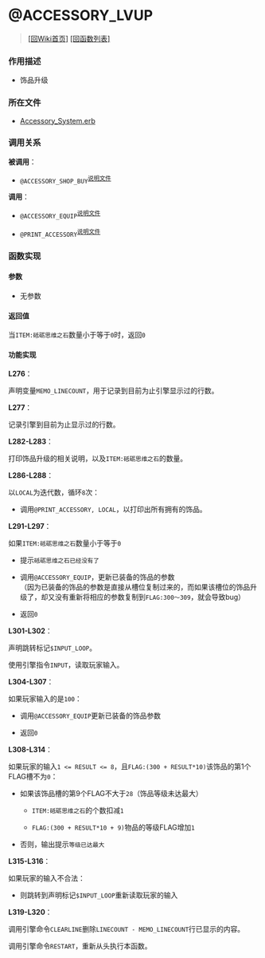 ﻿# @ACCESSORY_LVUP

> [\[回Wiki首页\]](/Wiki) [\[回函数列表\]](/Wiki/erasqn_wiki/function/README.md)

### 作用描述

+ 饰品升级

### 所在文件

+ [Accessory_System.erb](/ERB/SHOP/Accessory_System.erb#L275-L320)

### 调用关系

**被调用**：

+ `@ACCESSORY_SHOP_BUY`<sup>[说明文件](/Wiki/erasqn_wiki/function/a/accessory_shop_buy.md)</sup>

**调用**：

+ `@ACCESSORY_EQUIP`<sup>[说明文件](/Wiki/erasqn_wiki/function/a/accessory_equip.md)</sup>

+ `@PRINT_ACCESSORY`<sup>[说明文件](/Wiki/erasqn_wiki/function/p/print_accessory.md)</sup>

### 函数实现

#### 参数

+ 无参数

#### 返回值

当`ITEM:砥砺思维之石`数量小于等于`0`时，返回`0`

#### 功能实现

**L276**：

声明变量`MEMO_LINECOUNT`，用于记录到目前为止引擎显示过的行数。

**L277**：

记录引擎到目前为止显示过的行数。

**L282-L283**：

打印饰品升级的相关说明，以及`ITEM:砥砺思维之石`的数量。

**L286-L288**：

以`LOCAL`为迭代数，循环`8`次：

  + 调用`@PRINT_ACCESSORY, LOCAL`，以打印出所有拥有的饰品。

**L291-L297**：

如果`ITEM:砥砺思维之石`数量小于等于`0`

  + 提示`砥砺思维之石已经没有了`

  + 调用`@ACCESSORY_EQUIP`，更新已装备的饰品的参数<br/>（因为已装备的饰品的参数是直接从槽位复制过来的，而如果该槽位的饰品升级了，却又没有重新将相应的参数复制到`FLAG:300～309`，就会导致bug）

  + 返回`0`

**L301-L302**：

声明跳转标记`$INPUT_LOOP`。

使用引擎指令`INPUT`，读取玩家输入。

**L304-L307**：

如果玩家输入的是`100`：

  + 调用`@ACCESSORY_EQUIP`更新已装备的饰品参数

  + 返回`0`

**L308-L314**：

如果玩家的输入`1 <= RESULT <= 8`，且`FLAG:(300 + RESULT*10)`该饰品的第1个FLAG槽不为`0`：

  + 如果该饰品槽的第9个FLAG不大于`28`（饰品等级未达最大）

    + `ITEM:砥砺思维之石`的个数扣减`1`

    + `FLAG:(300 + RESULT*10 + 9)`物品的等级FLAG增加`1`

  + 否则，输出提示`等级已达最大`

**L315-L316**：

如果玩家的输入不合法：

  + 则跳转到声明标记`$INPUT_LOOP`重新读取玩家的输入

**L319-L320**：

调用引擎命令`CLEARLINE`删除`LINECOUNT - MEMO_LINECOUNT`行已显示的内容。

调用引擎命令`RESTART`，重新从头执行本函数。
